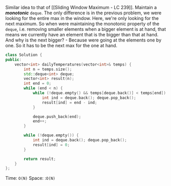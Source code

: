 Similar idea to that of [[Sliding Window Maximum - LC 239]]. Maintain a ***monotonic*** `deque`. 
The only difference is in the previous problem, we were looking for the entire max in the window.
Here, we're only looking for the next maximum.
So when were maintaining the monotonic property of the `deque`, i.e. removing smaller elements when a bigger element is at hand, that means we currently have an element that is the bigger than that at hand.
And why is the next bigger? - Because were going at the elements one by one. So it has to be the next max for the one at hand.

```cpp
class Solution {
public:
    vector<int> dailyTemperatures(vector<int>& temps) {
        int n = temps.size();
        std::deque<int> deque;
        vector<int> result(n);
        int end = 0;
        while (end < n) {
            while (!deque.empty() && temps[deque.back()] < temps[end]) {
                int ind = deque.back(); deque.pop_back();
                result[ind] = end - ind;
            }

            deque.push_back(end);
            end++;
        }

        while (!deque.empty()) {
            int ind = deque.back(); deque.pop_back();
            result[ind] = 0;
        }

        return result;
    }
};
```

Time: `O(N)`
Space: :`O(N)`